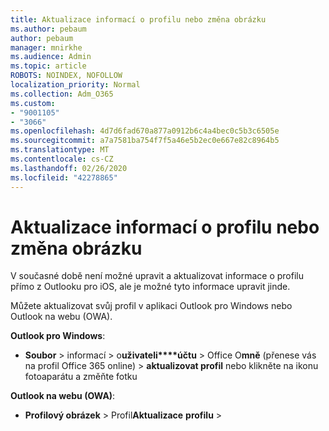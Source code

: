 ```yaml
---
title: Aktualizace informací o profilu nebo změna obrázku
ms.author: pebaum
author: pebaum
manager: mnirkhe
ms.audience: Admin
ms.topic: article
ROBOTS: NOINDEX, NOFOLLOW
localization_priority: Normal
ms.collection: Adm_O365
ms.custom:
- "9001105"
- "3066"
ms.openlocfilehash: 4d7d6fad670a877a0912b6c4a4bec0c5b3c6505e
ms.sourcegitcommit: a7a7581ba754f7f5a46e5b2ec0e667e82c8964b5
ms.translationtype: MT
ms.contentlocale: cs-CZ
ms.lasthandoff: 02/26/2020
ms.locfileid: "42278865"
---
```

# <a name="update-my-profile-information-or-change-my-picture"></a>Aktualizace informací o profilu nebo změna obrázku

V současné době není možné upravit a aktualizovat informace o profilu přímo z Outlooku pro iOS, ale je možné tyto informace upravit jinde. 

Můžete aktualizovat svůj profil v aplikaci Outlook pro Windows nebo Outlook na webu (OWA). 

**Outlook pro Windows**: 

- **Soubor** > informací > o**uživateli****účtu** > Office O**mně** (přenese vás na profil Office 365 online) > **aktualizovat profil** nebo klikněte na ikonu fotoaparátu a změňte fotku  
  
**Outlook na webu (OWA)**: 

- **Profilový obrázek** > Profil**Aktualizace** **profilu** > 
